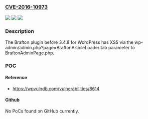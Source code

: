 ### [CVE-2016-10973](https://cve.mitre.org/cgi-bin/cvename.cgi?name=CVE-2016-10973)
![](https://img.shields.io/static/v1?label=Product&message=n%2Fa&color=blue)
![](https://img.shields.io/static/v1?label=Version&message=n%2Fa&color=blue)
![](https://img.shields.io/static/v1?label=Vulnerability&message=n%2Fa&color=brighgreen)

### Description

The Brafton plugin before 3.4.8 for WordPress has XSS via the wp-admin/admin.php?page=BraftonArticleLoader tab parameter to BraftonAdminPage.php.

### POC

#### Reference
- https://wpvulndb.com/vulnerabilities/8614

#### Github
No PoCs found on GitHub currently.

